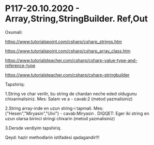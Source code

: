 # P117-20.10.2020 - Array,String,StringBuilder. Ref,Out

Oxumali:

https://www.tutorialspoint.com/csharp/csharp_strings.htm

https://www.tutorialspoint.com/csharp/csharp_array_class.htm

https://www.tutorialsteacher.com/csharp/csharp-value-type-and-reference-type

https://www.tutorialsteacher.com/csharp/csharp-stringbuilder

Tapshiriq:

1.String ve char verilir, bu string de chardan neche eded oldugunu chixarmalisiniz. Mes: Salam ve a - cavab:2 (metod yazmalisiniz)

2.String array-inde en uzun string-i tapmali. Mes: {"Hesen","Miryasin","Ulvi"} - cavab:Miryasin . DIQQET: Eger iki string en uzun olarsa birinci stringi chixarin (metod yazmalisiniz)

3.Dersde verdiyim tapshiriq.

Qeyd: hazir methodlarin istifadesi qadagandir!!!

